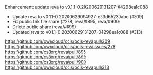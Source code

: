 Enhancement: update reva to v0.1.1-0.20200629131207-04298ea1c088

-   Update reva to v0.1.1-0.20200629094927-e33d65230abc (#309)
-   Fix public link file share (#278, reva/#895, reva/#900)
-   Delete public share (reva/#899)
-   Updated reva to v0.1.1-0.20200629131207-04298ea1c088 (#313)

<https://github.com/owncloud/ocis/ocis-revapull/309>
<https://github.com/owncloud/ocis/ocis-revaissues/278>
<https://github.com/cs3org/reva/pull/895>
<https://github.com/cs3org/reva/pull/899>
<https://github.com/cs3org/reva/pull/900>
<https://github.com/owncloud/ocis/ocis-revapull/313>
